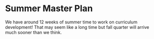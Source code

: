 # Summer Master Plan
We have around 12 weeks of summer time to work on curriculum development! That may seem like a long time but fall quarter will arrive much sooner than we think.

